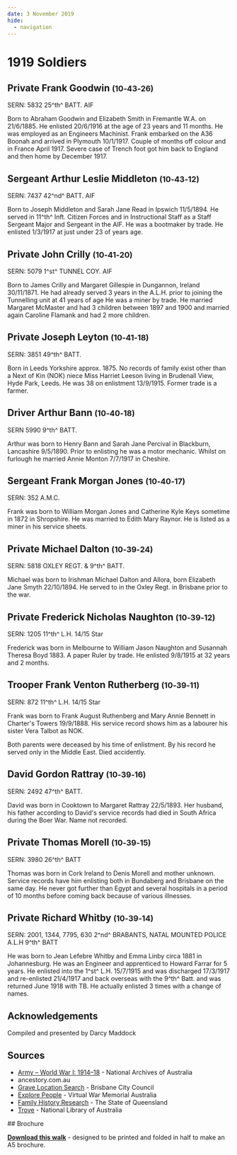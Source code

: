 ```yaml
---
date: 3 November 2019
hide:
  - navigation
---
```


# 1919 Soldiers 

<!-- why this title? -->

## Private Frank Goodwin <small>(10‑43‑26)</small>

SERN: 5832 25^th^ BATT. AIF

Born to Abraham Goodwin and Elizabeth Smith in Fremantle W.A. on 21/6/1885. He enlisted 20/6/1916 at the age of 23 years and  11 months.  He was employed as an Engineers Machinist. Frank embarked on the A36 Boonah and arrived in Plymouth 10/1/1917. Couple of months off colour and in France April 1917. Severe case of Trench foot got him back to England and then home by December 1917.

## Sergeant Arthur Leslie Middleton <small>(10‑43‑12)</small>

SERN: 7437 42^nd^ BATT. AIF

Born to Joseph Middleton and Sarah Jane Read in Ipswich 11/5/1894. He served in 11^th^ Inft. Citizen Forces and in Instructional Staff as a Staff Sergeant Major and 
Sergeant in the AIF. He was a bootmaker by trade. He enlisted 1/3/1917 at just under 23 of years age. 

## Private John Crilly <small>(10‑41‑20)</small>

SERN: 5079 1^st^ TUNNEL COY. AIF

Born to James Crilly and Margaret Gillespie in Dungannon, Ireland 30/11/1871. He had already served 3 years in the A.L.H. prior to joining the Tunnelling unit at 41 years of age He was a miner by trade. He married Margaret McMaster and had 3 children between 1897 and 1900 and married again Caroline Flamank and had 2 more children.

## Private Joseph Leyton <small>(10‑41‑18)</small>

SERN: 3851 49^th^ BATT.

Born in Leeds Yorkshire approx. 1875. No records of family exist other than a Next of Kin (NOK) niece Miss Harriet Leeson living in Brudenall View, Hyde Park, Leeds. He was 38 on enlistment 13/9/1915. Former trade is a farmer.

## Driver Arthur Bann <small>(10‑40‑18)</small>

SERN 5990 9^th^ BATT.

Arthur was born to Henry Bann and Sarah Jane Percival in Blackburn, Lancashire 9/5/1890. Prior to enlisting he was a motor mechanic. Whilst on furlough he married Annie Monton 7/7/1917 in Cheshire.

## Sergeant Frank Morgan Jones <small>(10‑40‑17)</small>

SERN: 352 A.M.C.

Frank was born to William Morgan Jones and Catherine Kyle Keys sometime in 1872 in
Shropshire. He was married to Edith Mary Raynor. He is listed as a miner in his service sheets.

## Private Michael Dalton <small>(10‑39‑24)</small>

SERN: 5818 OXLEY REGT. & 9^th^ BATT.

Michael was born to Irishman Michael Dalton and Allora, born Elizabeth Jane Smyth 22/10/1894. He  served to in the Oxley  Regt. in  Brisbane  prior  to the  war.

## Private Frederick Nicholas Naughton <small>(10‑39‑12)</small>

SERN: 1205 11^th^ L.H. 14/15 Star

Frederick was born in Melbourne to William Jason Naughton and Susannah Theresa Boyd 1883. A paper Ruler by trade. He enlisted 9/8/1915 at 32 years and 2 months.

## Trooper Frank Venton Rutherberg <small>(10‑39‑11)</small>

SERN: 872 11^th^ L.H. 14/15 Star

Frank was born to Frank August Ruthenberg and Mary Annie Bennett in Charter's Towers 19/9/1888. His service record shows him as a labourer his sister Vera Talbot as NOK.

Both parents were deceased by his time of enlistment. By his record he served only in the Middle East. Died accidently.
  
## David Gordon Rattray <small>(10‑39‑16)</small>

SERN: 2492 47^th^ BATT.

David was born in Cooktown to Margaret Rattray 22/5/1893. Her husband, his father according to David's service records had died in South Africa during the Boer War. Name not recorded.

## Private Thomas Morell <small>(10‑39‑15)</small>

SERN: 3980 26^th^ BATT

Thomas was born in Cork Ireland to Denis Morell and mother unknown. Service records have him enlisting both in Bundaberg and Brisbane on the same day. He never got further than Egypt and several hospitals in a period of 10 months before coming back because of various illnesses.

## Private Richard Whitby <small>(10‑39‑14)</small>

SERN: 2001, 1344, 7795, 630 2^nd^ BRABANTS, NATAL MOUNTED POLICE A.L.H 9^th^ BATT

He was born to Jean Lefebre Whitby and Emma Linby circa 1881 in Johannesburg. He was an Engineer and apprenticed to Howard Farrar for 5 years. He enlisted into the 1^st^ L.H. 15/7/1915 and was discharged 17/3/1917 and re-enlisted 21/4/1917 and back overseas with the 9^th^ Batt. and was returned June 1918 with TB. He actually enlisted 3 times with a change of names.


## Acknowledgements

Compiled and presented by Darcy Maddock

## Sources

- [Army – World War I: 1914–18](https://www.naa.gov.au/explore-collection/defence-and-war-service-records/army-world-war-i-1914-18) - National Archives of Australia 
- ancestory.com.au
- [Grave Location Search](https://graves.brisbane.qld.gov.au) - Brisbane City Council
- [Explore People](https://vwma.org.au/explore/people) - Virtual War Memorial Australia
- [Family History Research](https://www.familyhistory.bdm.qld.gov.au) - The State of Queensland
- [Trove](https://trove.nla.gov.au) - National Library of Australia

<div class="noprint" markdown="1">
## Brochure

**[Download this walk](../assets/guides/1919-soldiers.pdf)** - designed to be printed and folded in half to make an A5 brochure.

</div>
